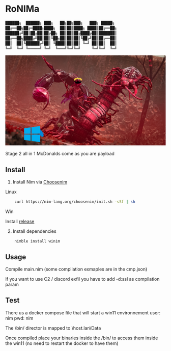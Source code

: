 # RoNIMa


```
██████╗  ██████╗ ███╗   ██╗██╗███╗   ███╗ █████╗ 
██╔══██╗██╔═████╗████╗  ██║██║████╗ ████║██╔══██╗
██████╔╝██║██╔██║██╔██╗ ██║██║██╔████╔██║███████║
██╔══██╗████╔╝██║██║╚██╗██║██║██║╚██╔╝██║██╔══██║
██║  ██║╚██████╔╝██║ ╚████║██║██║ ╚═╝ ██║██║  ██║
╚═╝  ╚═╝ ╚═════╝ ╚═╝  ╚═══╝╚═╝╚═╝     ╚═╝╚═╝  ╚═╝
```

![r0NIMA](./assets/r0NIMa.png)

Stage 2 all in 1 McDonalds come as you are payload


## Install

1. Install Nim via [Choosenim](https://github.com/nim-lang/choosenim)


Linux

``` bash
    curl https://nim-lang.org/choosenim/init.sh -sSf | sh
```

Win 

Install [release](https://github.com/nim-lang/choosenim/releases)

2. Install dependencies

```
    nimble install winim
```


## Usage 


Compile main.nim (some compilation exmaples are in the cmp.json)

If you want to use C2 / discord exfil you have to add -d:ssl as compilation param


## Test

There us a docker compose file that will start a win11 environnement 
user: nim
pwd: nim

The /bin/ director is mapped to \\host.lan\Data 

Once compiled place your binaries inside the /bin/ to access them inside the win11 (no need to restart the docker to have them)

